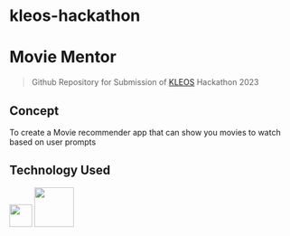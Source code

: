 # kleos-hackathon


# Movie Mentor

> Github Repository for Submission of [KLEOS](https://rait.acm.org/kleos/index.html) Hackathon 2023
> <br/>

## Concept

To create a Movie recommender app that can show you movies to watch based on user prompts

## Technology Used

<img src="https://s3.dualstack.us-east-2.amazonaws.com/pythondotorg-assets/media/community/logos/python-logo-only.png" width=40><img/>
<img src="https://pandas.pydata.org/static/img/pandas_secondary_white.svg" width=70><img/>
